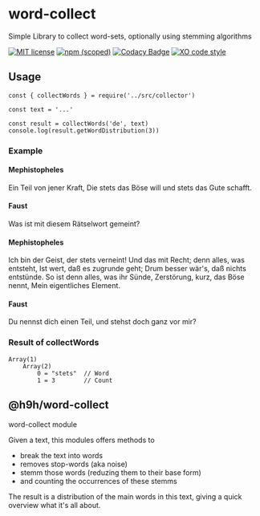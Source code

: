 # word-collect

Simple Library to collect word-sets, optionally using stemming algorithms

[![MIT license](http://img.shields.io/badge/license-MIT-brightgreen.svg)](http://opensource.org/licenses/MIT)
[![npm (scoped)](https://img.shields.io/npm/v/@h9h/word-collect)](https://npmjs.org/package/@h9h/words-collect "View this project on npm")
[![Codacy Badge](https://api.codacy.com/project/badge/Grade/9baa6478b87a45f6bc73b5c8ac63edd6)](https://www.codacy.com/manual/h9h/word-collect?utm_source=github.com&utm_medium=referral&utm_content=h9h/word-collect&utm_campaign=Badge_Grade)
[![XO code style](https://img.shields.io/badge/code_style-XO-5ed9c7.svg)](https://github.com/xojs/xo)

## Usage

    const { collectWords } = require('../src/collector')

    const text = '...'

    const result = collectWords('de', text)
    console.log(result.getWordDistribution(3))

<!--lint disable no-duplicate-headings-->
### Example

#### Mephistopheles

Ein Teil von jener Kraft,
Die stets das Böse will und stets das Gute schafft.

#### Faust

Was ist mit diesem Rätselwort gemeint?

#### Mephistopheles

Ich bin der Geist, der stets verneint!
Und das mit Recht; denn alles, was entsteht,
Ist wert, daß es zugrunde geht;
Drum besser wär's, daß nichts entstünde.
So ist denn alles, was ihr Sünde,
Zerstörung, kurz, das Böse nennt,
Mein eigentliches Element.

#### Faust

Du nennst dich einen Teil, und stehst doch ganz vor mir?
<!--lint enable no-duplicate-headings-->

### Result of collectWords

    Array(1)
        Array(2)
            0 = "stets"  // Word
            1 = 3        // Count

## @h9h/word-collect

word-collect module

Given a text, this modules offers methods to

-   break the text into words
-   removes stop-words (aka noise)
-   stemm those words (reduzing them to their base form)
-   and counting the occurrences of these stemms

The result is a distribution of the main words in this text, giving a quick
overview what it's all about.
